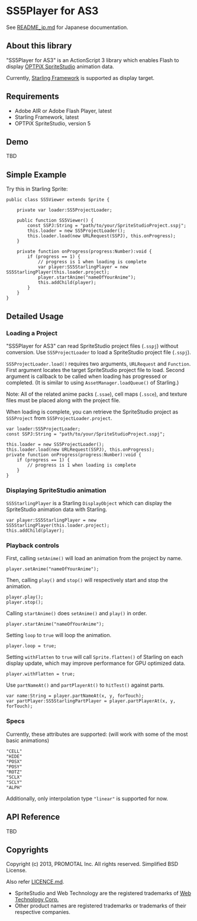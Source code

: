 SS5Player for AS3
=================

See [README_jp.md](https://github.com/promotal/SS5Player/blob/master/README_jp.md) for Japanese documentation.

About this library
------------------

"SS5Player for AS3" is an ActionScript 3 library which enables Flash to display
[OPTPiX SpriteStudio](http://www.webtech.co.jp/spritestudio/) animation data.

Currently, [Starling Framework](http://starling-framework.org/) is supported as display target.


Requirements
------------

* Adobe AIR or Adobe Flash Player, latest
* Starling Framework, latest
* OPTPiX SpriteStudio, version 5


Demo
-------------

TBD


Simple Example
--------------

Try this in Starling Sprite:

	public class SS5Viewer extends Sprite {

		private var loader:SS5ProjectLoader;

		public function SS5Viewer() {
			const SSPJ:String = "path/to/your/SpriteStudioProject.sspj";
			this.loader = new SS5ProjectLoader();
			this.loader.load(new URLRequest(SSPJ), this.onProgress);
		}

		private function onProgress(progress:Number):void {
			if (progress == 1) {
				// progress is 1 when loading is complete
				var player:SS5StarlingPlayer = new SS5StarlingPlayer(this.loader.project);
				player.startAnime("nameOfYourAnime");
				this.addChild(player);
			}
		}
	}

Detailed Usage
--------------

### Loading a Project

"SS5Player for AS3" can read SpriteStudio project files (```.sspj```) without conversion.
Use ```SS5ProjectLoader``` to load a SpriteStudio project file (```.sspj```).

```SS5ProjectLoader.load()``` requires two arguments, ```URLRequest``` and ```Function```.
First argument locates the target SpriteStudio project file to load.
Second argument is callback to be called when loading has progressed or completed.
(It is similar to using ```AssetManager.loadQueue()``` of Starling.)

Note: All of the related anime packs (```.ssae```), cell maps (```.ssce```),
and texture files must be placed along with the project file.

When loading is complete,
you can retrieve the SpriteStudio project as ```SS5Project``` from ```SS5ProjectLoader.project```.

	var loader:SS5ProjectLoader;
	const SSPJ:String = "path/to/your/SpriteStudioProject.sspj";

	this.loader = new SS5ProjectLoader();
	this.loader.load(new URLRequest(SSPJ), this.onProgress);
	private function onProgress(progress:Number):void {
		if (progress == 1) {
			// progress is 1 when loading is complete
		}
	}

### Displaying SpriteStudio animation

```SS5StarlingPlayer``` is a Starling ```DisplayObject```
which can display the SpriteStudio animation data with Starling.

	var player:SS5StarlingPlayer = new SS5StarlingPlayer(this.loader.project);
	this.addChild(player);


### Playback controls

First, calling ```setAnime()``` will load an animation from the project by name.

	player.setAnime("nameOfYourAnime");

Then, calling ```play()``` and ```stop()``` will respectively start and stop the animation.

	player.play();
	player.stop();

Calling ```startAnime()``` does ```setAnime()``` and ```play()``` in order.

	player.startAnime("nameOfYourAnime");

Setting ```loop``` to ```true``` will loop the animation.

	player.loop = true;

Setting ```withFlatten``` to ```true``` will call ```Sprite.flatten()``` of Starling on each display update,
which may improve performance for GPU optimized data.

	player.withFlatten = true;

Use ```partNameAt()``` and ```partPlayerAt()``` to ```hitTest()``` against parts.

	var name:String = player.partNameAt(x, y, forTouch);
	var partPlayer:SS5StarlingPartPlayer = player.partPlayerAt(x, y, forTouch);

### Specs

Currently, these attributes are supported:
(will work with some of the most basic animations)

	"CELL"
	"HIDE"
	"POSX"
	"POSY"
	"ROTZ"
	"SCLX"
	"SCLY"
	"ALPH"

Additionally, only interpolation type ```"linear"``` is supported for now.


API Reference
-------------

TBD


Copyrights
----------

Copyright (c) 2013, PROMOTAL Inc. All rights reserved.
Simplified BSD License.

Also refer [LICENCE.md](https://github.com/promotal/SS5Player/blob/master/LICENSE.md).

* SpriteStudio and Web Technology are the registered trademarks of [Web Technology Corp.](http://www.webtech.co.jp/)
* Other product names are registered trademarks or trademarks of their respective companies.
